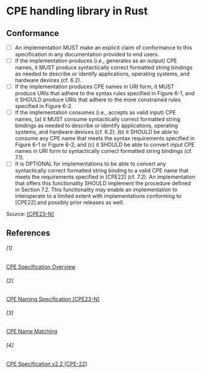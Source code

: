 # CPE handling library in Rust

## Conformance

- [ ] An implementation MUST make an explicit claim of conformance to this specification in any
documentation provided to end users.
- [ ] If the implementation produces (i.e., generates as an output) CPE names, it MUST produce
syntactically correct formatted string bindings as needed to describe or identify applications,
operating systems, and hardware devices (cf. 6.2).
- [ ] If the implementation produces CPE names in URI form, it MUST produce URIs that adhere to
the syntax rules specified in Figure 6-1, and it SHOULD produce URIs that adhere to the more
constrained rules specified in Figure 6-2.
- [ ] If the implementation consumes (i.e., accepts as valid input) CPE names, (a) it MUST consume
syntactically correct formatted string bindings as needed to describe or identify applications,
operating systems, and hardware devices (cf. 6.2); (b) it SHOULD be able to consume any CPE
name that meets the syntax requirements specified in Figure 6-1 or Figure 6-2; and (c) it
SHOULD be able to convert input CPE names in URI form to syntactically correct formatted
string bindings (cf. 7.1).
- [ ] It is OPTIONAL for implementations to be able to convert any syntactically correct formatted
string binding to a valid CPE name that meets the requirements specified in [CPE22] (cf. 7.2). An
implementation that offers this functionality SHOULD implement the procedure defined in
Section 7.2. This functionality may enable an implementation to interoperate to a limited extent
with implementations conforming to [CPE22] and possibly prior releases as well.

Source: [\[CPE23-N\]](#\[2\])

## References

###### \[1\]
[CPE Specification Overview](https://cpe.mitre.org/specification/)

###### \[2\]
[CPE Naming Specification [CPE23-N]](https://nvlpubs.nist.gov/nistpubs/Legacy/IR/nistir7695.pdf)

###### \[3\]
[CPE Name Matching](https://nvlpubs.nist.gov/nistpubs/Legacy/IR/nistir7696.pdf)

###### \[4\]
[CPE Specification v2.2 [CPE-22]](https://cpe.mitre.org/files/cpe-specification_2.2.pdf)
